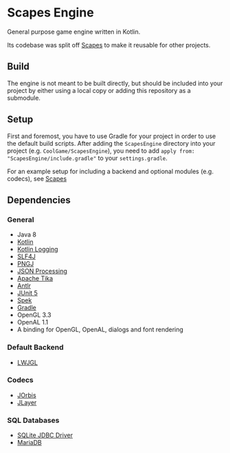 # Scapes Engine
General purpose game engine written in Kotlin.

Its codebase was split off [Scapes](https://github.com/Tobi29/Scapes) to make it
reusable for other projects.

## Build
The engine is not meant to be built directly, but should be included into your
project by either using a local copy or adding this repository as a submodule.

## Setup
First and foremost, you have to use Gradle for your project in order to use the
default build scripts.
After adding the `ScapesEngine` directory into your project (e.g.
`CoolGame/ScapesEngine`), you need to add
`apply from: "ScapesEngine/include.gradle"` to your `settings.gradle`.

For an example setup for including a backend and optional modules (e.g. codecs),
see [Scapes](https://github.com/Tobi29/Scapes)

## Dependencies
### General
  * Java 8
  * [Kotlin](https://kotlinlang.org)
  * [Kotlin Logging](https://github.com/MicroUtils/kotlin-logging)
  * [SLF4J](http://www.slf4j.org)
  * [PNGJ](https://github.com/leonbloy/pngj)
  * [JSON Processing](https://jsonp.java.net)
  * [Apache Tika](https://tika.apache.org)
  * [Antlr](http://www.antlr.org)
  * [JUnit 5](http://junit.org/junit5)
  * [Spek](http://spekframework.org)
  * [Gradle](https://gradle.org)
  * OpenGL 3.3
  * OpenAL 1.1
  * A binding for OpenGL, OpenAL, dialogs and font rendering

### Default Backend
  * [LWJGL](http://lwjgl.org)

### Codecs
  * [JOrbis](http://www.jcraft.com/jorbis/)
  * [JLayer](http://www.javazoom.net/javalayer/javalayer.html)

### SQL Databases
  * [SQLite JDBC Driver](https://github.com/xerial/sqlite-jdbc)
  * [MariaDB](https://mariadb.org)
